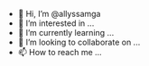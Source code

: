 - 👋 Hi, I’m @allyssamga
- 👀 I’m interested in ...
- 🌱 I’m currently learning ...
- 💞️ I’m looking to collaborate on ...
- 📫 How to reach me ...

<!---
allyssamga/allyssamga is a ✨ special ✨ repository because its `README.md` (this file) appears on your GitHub profile.
You can click the Preview link to take a look at your changes.
--->
